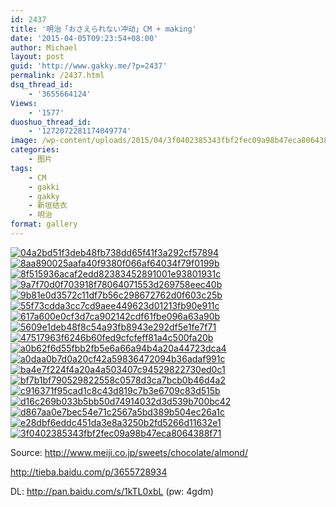 ```yaml
---
id: 2437
title: '明治「おさえられない冲动」CM + making'
date: '2015-04-05T09:23:54+08:00'
author: Michael
layout: post
guid: 'http://www.gakky.me/?p=2437'
permalink: /2437.html
dsq_thread_id:
    - '3655664124'
Views:
    - '1577'
duoshuo_thread_id:
    - '1272072281174049774'
image: /wp-content/uploads/2015/04/3f0402385343fbf2fec09a98b47eca8064388f71.png
categories:
    - 图片
tags:
    - CM
    - gakki
    - gakky
    - 新垣结衣
    - 明治
format: gallery
---
```


[![04a2bd51f3deb48fb738dd65f41f3a292cf57894](http://www.yui-aragaki.org/wp-content/uploads/2015/04/04a2bd51f3deb48fb738dd65f41f3a292cf57894.jpg)](http://www.yui-aragaki.org/wp-content/uploads/2015/04/04a2bd51f3deb48fb738dd65f41f3a292cf57894.jpg "04a2bd51f3deb48fb738dd65f41f3a292cf57894") [![8aa890025aafa40f9380f066af64034f79f0199b](http://www.yui-aragaki.org/wp-content/uploads/2015/04/8aa890025aafa40f9380f066af64034f79f0199b.jpg)](http://www.yui-aragaki.org/wp-content/uploads/2015/04/8aa890025aafa40f9380f066af64034f79f0199b.jpg "8aa890025aafa40f9380f066af64034f79f0199b") [![8f515936acaf2edd82383452891001e93801931c](http://www.yui-aragaki.org/wp-content/uploads/2015/04/8f515936acaf2edd82383452891001e93801931c.jpg)](http://www.yui-aragaki.org/wp-content/uploads/2015/04/8f515936acaf2edd82383452891001e93801931c.jpg "8f515936acaf2edd82383452891001e93801931c") [![9a7f70d0f703918f78064071553d269758eec40b](http://www.yui-aragaki.org/wp-content/uploads/2015/04/9a7f70d0f703918f78064071553d269758eec40b.jpg)](http://www.yui-aragaki.org/wp-content/uploads/2015/04/9a7f70d0f703918f78064071553d269758eec40b.jpg "9a7f70d0f703918f78064071553d269758eec40b") [![9b81e0d3572c11df7b56c298672762d0f603c25b](http://www.yui-aragaki.org/wp-content/uploads/2015/04/9b81e0d3572c11df7b56c298672762d0f603c25b.jpg)](http://www.yui-aragaki.org/wp-content/uploads/2015/04/9b81e0d3572c11df7b56c298672762d0f603c25b.jpg "9b81e0d3572c11df7b56c298672762d0f603c25b") [![55f73cdda3cc7cd9aee449623d01213fb90e911c](http://www.yui-aragaki.org/wp-content/uploads/2015/04/55f73cdda3cc7cd9aee449623d01213fb90e911c.jpg)](http://www.yui-aragaki.org/wp-content/uploads/2015/04/55f73cdda3cc7cd9aee449623d01213fb90e911c.jpg "55f73cdda3cc7cd9aee449623d01213fb90e911c") [![617a600e0cf3d7ca902142cdf61fbe096a63a90b](http://www.yui-aragaki.org/wp-content/uploads/2015/04/617a600e0cf3d7ca902142cdf61fbe096a63a90b.jpg)](http://www.yui-aragaki.org/wp-content/uploads/2015/04/617a600e0cf3d7ca902142cdf61fbe096a63a90b.jpg "617a600e0cf3d7ca902142cdf61fbe096a63a90b") [![5609e1deb48f8c54a93fb8943e292df5e1fe7f71](http://www.yui-aragaki.org/wp-content/uploads/2015/04/5609e1deb48f8c54a93fb8943e292df5e1fe7f71.jpg)](http://www.yui-aragaki.org/wp-content/uploads/2015/04/5609e1deb48f8c54a93fb8943e292df5e1fe7f71.jpg "5609e1deb48f8c54a93fb8943e292df5e1fe7f71") [![47517963f6246b60fed9cfcfeff81a4c500fa20b](http://www.yui-aragaki.org/wp-content/uploads/2015/04/47517963f6246b60fed9cfcfeff81a4c500fa20b.jpg)](http://www.yui-aragaki.org/wp-content/uploads/2015/04/47517963f6246b60fed9cfcfeff81a4c500fa20b.jpg "47517963f6246b60fed9cfcfeff81a4c500fa20b") [![a0b62f6d55fbb2fb5e6a66a94b4a20a44723dca4](http://www.yui-aragaki.org/wp-content/uploads/2015/04/a0b62f6d55fbb2fb5e6a66a94b4a20a44723dca4.png)](http://www.yui-aragaki.org/wp-content/uploads/2015/04/a0b62f6d55fbb2fb5e6a66a94b4a20a44723dca4.png "a0b62f6d55fbb2fb5e6a66a94b4a20a44723dca4") [![a0daa0b7d0a20cf42a59836472094b36adaf991c](http://www.yui-aragaki.org/wp-content/uploads/2015/04/a0daa0b7d0a20cf42a59836472094b36adaf991c.jpg)](http://www.yui-aragaki.org/wp-content/uploads/2015/04/a0daa0b7d0a20cf42a59836472094b36adaf991c.jpg "a0daa0b7d0a20cf42a59836472094b36adaf991c") [![ba4e7f224f4a20a4a503407c94529822730ed0c1](http://www.yui-aragaki.org/wp-content/uploads/2015/04/ba4e7f224f4a20a4a503407c94529822730ed0c1.jpg)](http://www.yui-aragaki.org/wp-content/uploads/2015/04/ba4e7f224f4a20a4a503407c94529822730ed0c1.jpg "ba4e7f224f4a20a4a503407c94529822730ed0c1") [![bf7b1bf790529822558c0578d3ca7bcb0b46d4a2](http://www.yui-aragaki.org/wp-content/uploads/2015/04/bf7b1bf790529822558c0578d3ca7bcb0b46d4a2.png)](http://www.yui-aragaki.org/wp-content/uploads/2015/04/bf7b1bf790529822558c0578d3ca7bcb0b46d4a2.png "bf7b1bf790529822558c0578d3ca7bcb0b46d4a2") [![c916371f95cad1c8c43d819c7b3e6709c83d515b](http://www.yui-aragaki.org/wp-content/uploads/2015/04/c916371f95cad1c8c43d819c7b3e6709c83d515b.jpg)](http://www.yui-aragaki.org/wp-content/uploads/2015/04/c916371f95cad1c8c43d819c7b3e6709c83d515b.jpg "c916371f95cad1c8c43d819c7b3e6709c83d515b") [![d16c269b033b5bb50d74914032d3d539b700bc42](http://www.yui-aragaki.org/wp-content/uploads/2015/04/d16c269b033b5bb50d74914032d3d539b700bc42.jpg)](http://www.yui-aragaki.org/wp-content/uploads/2015/04/d16c269b033b5bb50d74914032d3d539b700bc42.jpg "d16c269b033b5bb50d74914032d3d539b700bc42") [![d867aa0e7bec54e71c2567a5bd389b504ec26a1c](http://www.yui-aragaki.org/wp-content/uploads/2015/04/d867aa0e7bec54e71c2567a5bd389b504ec26a1c.jpg)](http://www.yui-aragaki.org/wp-content/uploads/2015/04/d867aa0e7bec54e71c2567a5bd389b504ec26a1c.jpg "d867aa0e7bec54e71c2567a5bd389b504ec26a1c") [![e28dbf6eddc451da3e8a3250b2fd5266d11632e1](http://www.yui-aragaki.org/wp-content/uploads/2015/04/e28dbf6eddc451da3e8a3250b2fd5266d11632e1.jpg)](http://www.yui-aragaki.org/wp-content/uploads/2015/04/e28dbf6eddc451da3e8a3250b2fd5266d11632e1.jpg "e28dbf6eddc451da3e8a3250b2fd5266d11632e1") [![3f0402385343fbf2fec09a98b47eca8064388f71](http://www.yui-aragaki.org/wp-content/uploads/2015/04/3f0402385343fbf2fec09a98b47eca8064388f71.png)](http://www.yui-aragaki.org/wp-content/uploads/2015/04/3f0402385343fbf2fec09a98b47eca8064388f71.png "3f0402385343fbf2fec09a98b47eca8064388f71")

Source: http://www.meiji.co.jp/sweets/chocolate/almond/

http://tieba.baidu.com/p/3655728934

DL: <http://pan.baidu.com/s/1kTL0xbL> (pw: 4gdm)